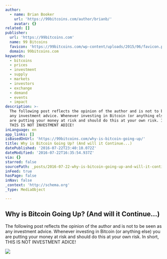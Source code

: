 ```yaml
---
author:
  - name: Brian Booker
    url: 'https://99bitcoins.com/author/brianb/'
    avatar: {}
related: []
publisher:
  url: 'https://99bitcoins.com'
  name: 99 Bitcoins
  favicon: 'https://99bitcoins.com/wp-content/uploads/2015/06/favicon.png'
  domain: 99bitcoins.com
keywords:
  - bitcoins
  - prices
  - investment
  - supply
  - markets
  - investors
  - exchange
  - demand
  - events
  - impact
description: >-
  The following post reflects the opinion of the author and is not to be seen as
  any investment advice. Whenever investing in Bitcoin (or anything else) you
  are putting your money at risk and should do this at your own risk. In short,
  THIS IS NOT INVESTMENT ADICE!
inLanguage: en
app_links: []
isBasedOnUrl: 'https://99bitcoins.com/why-is-bitcoin-going-up/'
title: Why is Bitcoin Going Up? (And will it Continue...)
datePublished: '2016-07-22T23:40:10.072Z'
dateModified: '2016-07-22T16:35:54.937Z'
via: {}
starred: false
sourcePath: _posts/2016-07-22-why-is-bitcoin-going-up-and-will-it-continue.md
inFeed: true
hasPage: false
inNav: false
_context: 'http://schema.org'
_type: MediaObject

---
```

<article style=""><h1>Why is Bitcoin Going Up? (And will it Continue...)</h1><p>The following post reflects the opinion of the author and is not to be seen as any investment advice. Whenever investing in Bitcoin (or anything else) you are putting your money at risk and should do this at your own risk. In short, THIS IS NOT INVESTMENT ADICE!</p><img src="https://99bitcoins.com/wp-content/uploads/2016/07/shutterstock_452820088.jpg" /></article>